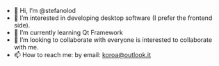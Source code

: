 - 👋 Hi, I’m @stefanolod
- 👀 I’m interested in developing desktop software (I prefer the frontend side).
- 🌱 I’m currently learning Qt Framework
- 💞️ I’m looking to collaborate with everyone is interested to collaborate with me.
- 📫 How to reach me: by email: koroa@outlook.it
